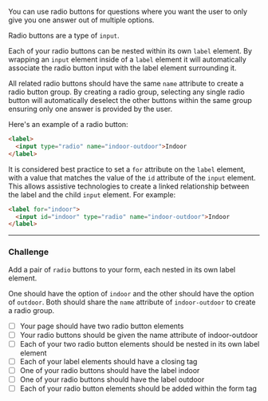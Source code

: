 <!--
title=Create a Set of Radio Buttons
code=<h2>CatPhotoApp</h2>
<main>
  <p>Click here to view more <a href="#">cat photos</a>.</p>

  <a href="#"><img src="{{public(images/fcc-relaxing-cat.jpg)}}" alt="A cute orange cat lying on its back."></a>

  <p>Things cats love:</p>
  <ul>
    <li>cat nip</li>
    <li>laser pointers</li>
    <li>lasagna</li>
  </ul>
  <p>Top 3 things cats hate:</p>
  <ol>
    <li>flea treatment</li>
    <li>thunder</li>
    <li>other cats</li>
  </ol>
  <form action="https://freecatphotoapp.com/submit-cat-photo">
    <input type="text" placeholder="cat photo URL" required>
    <button type="submit">Submit</button>
  </form>
</main>
-->

You can use radio buttons for questions where you want the user to only give you one answer out of multiple options.

Radio buttons are a type of `input`.

Each of your radio buttons can be nested within its own `label` element. By wrapping an `input` element inside of a `label` element it will automatically associate the radio button input with the label element surrounding it.

All related radio buttons should have the same `name` attribute to create a radio button group. By creating a radio group, selecting any single radio button will automatically deselect the other buttons within the same group ensuring only one answer is provided by the user.

Here's an example of a radio button:

```html
<label> 
  <input type="radio" name="indoor-outdoor">Indoor 
</label>
```

It is considered best practice to set a `for` attribute on the `label` element, with a value that matches the value of the `id` attribute of the `input` element. This allows assistive technologies to create a linked relationship between the label and the child `input` element. For example:

```html
<label for="indoor"> 
  <input id="indoor" type="radio" name="indoor-outdoor">Indoor 
</label>
```

---

### Challenge

Add a pair of `radio` buttons to your form, each nested in its own label element.

One should have the option of `indoor` and the other should have the option of `outdoor`. Both should share the `name` attribute of `indoor-outdoor` to create a radio group.

- [ ] Your page should have two radio button elements <!--count("input[type=radio]")===2-->
- [ ] Your radio buttons should be given the name attribute of indoor-outdoor <!--count("input[type=radio][name=indoor-outdoor")===2-->
- [ ] Each of your two radio button elements should be nested in its own label element <!--count("label input[type=radio][name=indoor-outdoor")===2-->
- [ ] Each of your label elements should have a closing tag <!--count("label")===2&&countHTML("&lt;/label")===2-->
- [ ] One of your radio buttons should have the label indoor <!--hasText("Indoor", "label", 0)-->
- [ ] One of your radio buttons should have the label outdoor <!--hasText("Outdoor", "label", 1)-->
- [ ] Each of your radio button elements should be added within the form tag <!--count("form label input[type=radio][name=indoor-outdoor")===2-->